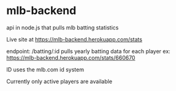 # mlb-backend
api in node.js that pulls mlb batting statistics

Live site at https://mlb-backend.herokuapp.com/stats

endpoint: /batting/:id pulls yearly batting data for each player
ex: https://mlb-backend.herokuapp.com/stats/660670

ID uses the mlb.com id system

Currently only active players are available 
